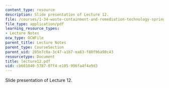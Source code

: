 ```yaml
---
content_type: resource
description: Slide presentation of Lecture 12.
file: /courses/1-34-waste-containment-and-remediation-technology-spring-2004/cb601040578707f4e105996fa4f4a9d3_lecture12.pdf
file_type: application/pdf
learning_resource_types:
- Lecture Notes
ocw_type: OCWFile
parent_title: Lecture Notes
parent_type: CourseSection
parent_uid: 285e7c0a-3c47-a1b7-ea83-f80f96a90c43
resourcetype: Document
title: lecture12.pdf
uid: cb601040-5787-07f4-e105-996fa4f4a9d3
---
```

Slide presentation of Lecture 12.

